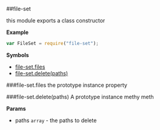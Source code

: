 <a name="module_file-set"></a>
##file-set

this module exports a class constructor

  
**Example**  
```js
var FileSet = require("file-set");
```

**Symbols**

* [file-set.files](#module_file-set#files)
* [file-set.delete(paths)](#module_file-set#delete)

<a name="module_file-set#files"></a>
###file-set.files
the prototype instance property

  
<a name="module_file-set#delete"></a>
###file-set.delete(paths)
A prototype instance methy meth

**Params**

- paths `array` - the paths to delete

